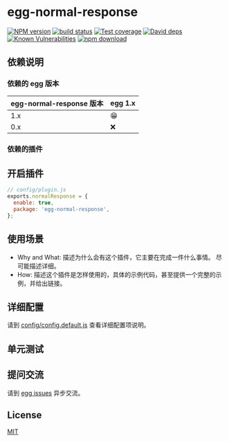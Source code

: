 # egg-normal-response

[![NPM version][npm-image]][npm-url]
[![build status][travis-image]][travis-url]
[![Test coverage][codecov-image]][codecov-url]
[![David deps][david-image]][david-url]
[![Known Vulnerabilities][snyk-image]][snyk-url]
[![npm download][download-image]][download-url]

[npm-image]: https://img.shields.io/npm/v/egg-normal-response.svg?style=flat-square
[npm-url]: https://npmjs.org/package/egg-normal-response
[travis-image]: https://img.shields.io/travis/eggjs/egg-normal-response.svg?style=flat-square
[travis-url]: https://travis-ci.org/eggjs/egg-normal-response
[codecov-image]: https://img.shields.io/codecov/c/github/eggjs/egg-normal-response.svg?style=flat-square
[codecov-url]: https://codecov.io/github/eggjs/egg-normal-response?branch=master
[david-image]: https://img.shields.io/david/eggjs/egg-normal-response.svg?style=flat-square
[david-url]: https://david-dm.org/eggjs/egg-normal-response
[snyk-image]: https://snyk.io/test/npm/egg-normal-response/badge.svg?style=flat-square
[snyk-url]: https://snyk.io/test/npm/egg-normal-response
[download-image]: https://img.shields.io/npm/dm/egg-normal-response.svg?style=flat-square
[download-url]: https://npmjs.org/package/egg-normal-response

<!--
Description here.
-->

## 依赖说明

### 依赖的 egg 版本

egg-normal-response 版本 | egg 1.x
--- | ---
1.x | 😁
0.x | ❌

### 依赖的插件
<!--

如果有依赖其它插件，请在这里特别说明。如

- security
- multipart

-->

## 开启插件

```js
// config/plugin.js
exports.normalResponse = {
  enable: true,
  package: 'egg-normal-response',
};
```

## 使用场景

- Why and What: 描述为什么会有这个插件，它主要在完成一件什么事情。
尽可能描述详细。
- How: 描述这个插件是怎样使用的，具体的示例代码，甚至提供一个完整的示例，并给出链接。

## 详细配置

请到 [config/config.default.js](config/config.default.js) 查看详细配置项说明。

## 单元测试

<!-- 描述如何在单元测试中使用此插件，例如 schedule 如何触发。无则省略。-->

## 提问交流

请到 [egg issues](https://github.com/eggjs/egg/issues) 异步交流。

## License

[MIT](LICENSE)
